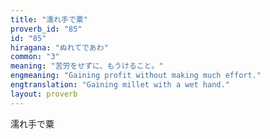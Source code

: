 ```yaml
---
title: "濡れ手で粟"
proverb_id: "85"
id: "85"
hiragana: "ぬれてであわ"
common: "3"
meaning: "苦労をせずに、もうけること。"
engmeaning: "Gaining profit without making much effort."
engtranslation: "Gaining millet with a wet hand."
layout: proverb
---
```


濡れ手で粟
